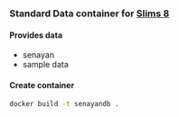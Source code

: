 ### Standard Data container for [Slims 8](https://github.com/amanuDigm/learn-slims8Docker/tree/master/database)

#### Provides data
* senayan
* sample data

#### Create container
```bash
docker build -t senayandb .
```

